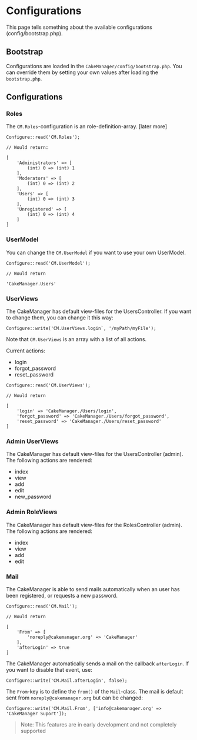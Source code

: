 Configurations
==============

This page tells something about the available configurations (config/bootstrap.php).

Bootstrap
---------

Configurations are loaded in the `CakeManager/config/bootstrap.php`. You can override them by setting your own values after loading the `bootstrap.php`.

Configurations
--------------

### Roles

The `CM.Roles`-configuration is an role-definition-array. [later more]

```
Configure::read('CM.Roles');

// Would return:

[
	'Administrators' => [
		(int) 0 => (int) 1
	],
	'Moderators' => [
		(int) 0 => (int) 2
	],
	'Users' => [
		(int) 0 => (int) 3
	],
	'Unregistered' => [
		(int) 0 => (int) 4
	]
]
```

### UserModel

You can change the `CM.UserModel` if you want to use your own UserModel.

```
Configure::read('CM.UserModel');

// Would return

'CakeManager.Users'
```

### UserViews

The CakeManager has default view-files for the UsersController. 
If you want to change them, you can change it this way:

    Configure::write('CM.UserViews.login`, '/myPath/myFile');
    
Note that `CM.UserViews` is an array with a list of all actions.

Current actions:
- login
- forgot_password
- reset_password

```
Configure::read('CM.UserViews');

// Would return

[
	'login' => 'CakeManager./Users/login',
	'forgot_password' => 'CakeManager./Users/forgot_password',
	'reset_password' => 'CakeManager./Users/reset_password'
]
```

### Admin UserViews

The CakeManager has default view-files for the UsersController (admin). The following actions are rendered:

- index
- view
- add
- edit
- new_password

### Admin RoleViews

The CakeManager has default view-files for the RolesController (admin). The following actions are rendered:

- index
- view
- add
- edit

### Mail

The CakeManager is able to send mails automatically when an user has been registered, or requests a new password.

```
Configure::read('CM.Mail');

// Would return

[
	'From' => [
		'noreply@cakemanager.org' => 'CakeManager'
	],
	'afterLogin' => true
]
```

The CakeManager automatically sends a mail on the callback `afterLogin`. If you want to disable that event, use:

```
Configure::write('CM.Mail.afterLogin', false);
```

The `From`-key is to define the `from()` of the `Mail`-class. The mail is default sent from `noreply@cakemanager.org` but can be changed:

```
Configure::write('CM.Mail.From', ['info@cakemanager.org' => 'CakeManager Suport']);
```

> Note: This features are in early development and not completely supported
